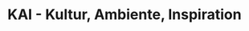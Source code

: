 ---
title: "KAI - Kultur, Ambiente, Inspiration"
url: /heilbronn/kai-kultur-ambiente-inspiration/
shop: Warenhaus
---